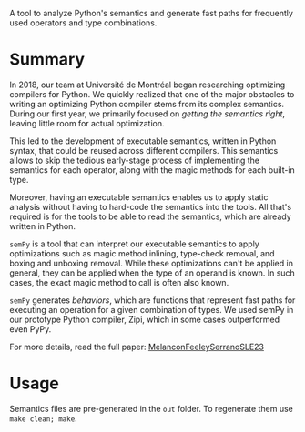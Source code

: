 A tool to analyze Python's semantics and generate fast paths for frequently used operators and type combinations.

# Summary
In 2018, our team at Université de Montréal began researching optimizing compilers for Python. We quickly realized that one of the major obstacles to writing an optimizing Python compiler stems from its complex semantics. During our first year, we primarily focused on _getting the semantics right_, leaving little room for actual optimization.

This led to the development of executable semantics, written in Python syntax, that could be reused across different compilers. This semantics allows to skip the tedious early-stage process of implementing the semantics for each operator, along with the magic methods for each built-in type.

Moreover, having an executable semantics enables us to apply static analysis without having to hard-code the semantics into the tools. All that's required is for the tools to be able to read the semantics, which are already written in Python.

`semPy` is a tool that can interpret our executable semantics to apply optimizations such as magic method inlining, type-check removal, and boxing and unboxing removal. While these optimizations can't be applied in general, they can be applied when the type of an operand is known. In such cases, the exact magic method to call is often also known.

`semPy` generates _behaviors_, which are functions that represent fast paths for executing an operation for a given combination of types. We used semPy in our prototype Python compiler, Zipi, which in some cases outperformed even PyPy.

For more details, read the full paper: [MelanconFeeleySerranoSLE23](http://www.iro.umontreal.ca/~feeley/papers/MelanconFeeleySerranoSLE23.pdf)

# Usage

Semantics files are pre-generated in the `out` folder. To regenerate them use `make clean; make`.
